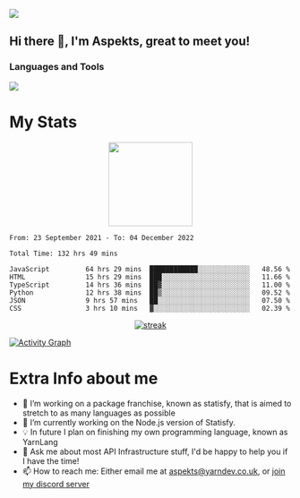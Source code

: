 ![](https://komarev.com/ghpvc/?username=aspekts&color=red)
## Hi there 👋, I'm Aspekts, great to meet you!
### Languages and Tools
<p align="left"> <a href="https://github.com/aspekts"><img src="https://skillicons.dev/icons?i=aws,azure,bash,bootstrap,cpp,cloudflare,css,discord,bots,express,fastapi,gcp,git,heroku,github,v,vim,regex,html,js,jquery,nodejs,linux,md,mysql,redis,mongodb,netlify,nextjs,py,react,sqlite,swift,ts,vscode"> </a> </p>

# My Stats
<p align="center">
<img height="150px" src="https://github-readme-stats.vercel.app/api?username=aspekts&hide_border=true&show_icons=true&count_private=true&theme=gruvbox&bg_color=151515" />
</p>

<!--START_SECTION:waka-->

```text
From: 23 September 2021 - To: 04 December 2022

Total Time: 132 hrs 49 mins

JavaScript         64 hrs 29 mins  ████████████░░░░░░░░░░░░░   48.56 %
HTML               15 hrs 29 mins  ███░░░░░░░░░░░░░░░░░░░░░░   11.66 %
TypeScript         14 hrs 36 mins  ██▓░░░░░░░░░░░░░░░░░░░░░░   11.00 %
Python             12 hrs 38 mins  ██▒░░░░░░░░░░░░░░░░░░░░░░   09.52 %
JSON               9 hrs 57 mins   ██░░░░░░░░░░░░░░░░░░░░░░░   07.50 %
CSS                3 hrs 10 mins   ▓░░░░░░░░░░░░░░░░░░░░░░░░   02.39 %
```

<!--END_SECTION:waka-->
<p align="center">
  <a href="https://github.com/aspekts">      
<img title="stats" alt="streak" src="https://github-readme-streak-stats.herokuapp.com/?user=aspekts&theme=dark&hide_border=true&stroke=f53b3b"/>
</a>
</p>
<a href="https://github.com/aspekts"><img alt="Activity Graph" src="https://activity-graph.herokuapp.com/graph?username=aspekts&bg_color=0D1117&color=eca15b&line=eca15b&point=FFFFFF&hide_border=true" /></a>

# Extra Info about me
- 🌱 I’m working on a package franchise, known as statisfy, that is aimed to stretch to as many languages as possible
- 🔭 I’m currently working on the Node.js version of Statisfy.
- 💡 In future I plan on finishing my own programming language, known as YarnLang
- 💬 Ask me about most API Infrastructure stuff, I'd be happy to help you if I have the time!
- 📫 How to reach me: Either email me at aspekts@yarndev.co.uk, or [join my discord server](https://discord.gg/GxGTHBC)


